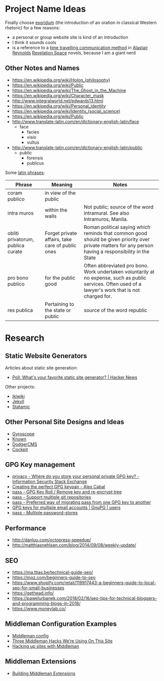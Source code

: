 Project Name Ideas
==================

Finally choose
[exoridum](https://en.wikipedia.org/wiki/Exordium_(rhetoric)) (the introduction
of an oration in classical Western rhetoric) for a few reasons:

* a personal or group website site is kind of an introduction
* I think it sounds cools
* is a reference to a [time travelling
  communication method](https://en.wikipedia.org/wiki/Technology_in_Revelation_Space#Exordium) in [Alastair Reynolds](http://www.alastairreynolds.com/) [Revelation Space](https://en.wikipedia.org/wiki/Revelation_Space_universe) novels, because I am a giant nerd

Other Notes and Names
---------------------
* https://en.wikipedia.org/wiki/Holon_(philosophy)
* https://en.wikipedia.org/wiki/Public
* https://en.wikipedia.org/wiki/The_Ghost_in_the_Machine
* https://en.wikipedia.org/wiki/Character_mask
* http://www.integralworld.net/edwards13.html
* https://en.wikipedia.org/wiki/Personal_identity
* https://en.wikipedia.org/wiki/Identity_(social_science)
* https://en.wikipedia.org/wiki/Public
* http://www.translate-latin.com/en/dictionary-english-latin/face
  - face
    * facies
    * visio
    * vultus
* http://www.translate-latin.com/en/dictionary-english-latin/public
  - public
    * forensis
    * publicus

Some [latin phrases](https://en.wikipedia.org/wiki/List_of_Latin_phrases_(full)):

| Phrase        | Meaning               | Notes |
| ------------- | --------------------- | ----- |
| coram publico | in view of the public | |
| intra muros   | within the walls      | Not public; source of the word intramural. See also Intramuros, Manila. |
| obliti privatorum, publica curate | Forget private affairs, take care of public ones | Roman political saying which reminds that common good should be given priority over private matters for any person having a responsibility in the State |
| pro bono publico | for the public good | Often abbreviated pro bono. Work undertaken voluntarily at no expense, such as public services. Often used of a lawyer's work that is not charged for.|
| res publica | Pertaining to the state or public | source of the word republic |


Research
========

Static Website Generators
-------------------------

Articles about static site generation:
* [Poll: What's your favorite static site generator? | Hacker News](https://news.ycombinator.com/item?id=4857473)

Other projects:
* [ikiwiki](http://ikiwiki.info/)
* [Jekyll](http://jekyllrb.com/)
* [Statamic](http://statamic.com/)

Other Personal Site Designs and Ideas
-------------------------------------
* [Gyroscope](https://gyrosco.pe/)
* [Known](https://withknown.com/)
* [DodgerCMS](https://github.com/ChrisZieba/dodgercms)
* [Cockpit](http://getcockpit.com/)

GPG Key management
------------------
* [privacy - Where do you store your personal private GPG key? - Information Security Stack Exchange](http://security.stackexchange.com/questions/51771/where-do-you-store-your-personal-private-gpg-key)
* [Creating the perfect GPG keypair - Alex Cabal](https://alexcabal.com/creating-the-perfect-gpg-keypair/)
* [pass - GPG Key Roll / Remove key and re-encrypt tree](http://lists.zx2c4.com/pipermail/password-store/2015-February/001372.html)
* [pass - Support multiple git repositories](http://lists.zx2c4.com/pipermail/password-store/2015-April/001454.html)
* [pass - Preferred way of migrating pass from one GPG key to another](http://lists.zx2c4.com/pipermail/password-store/2015-May/001547.html)
* [GPG keys for multiple email accounts | GnuPG | users](http://www.gossamer-threads.com/lists/gnupg/users/61855)
* [pass - Multiple password-stores](http://lists.zx2c4.com/pipermail/password-store/2015-October/001770.html)

Performance
-----------
* http://danluu.com/octopress-speedup/
* http://matthiasnehlsen.com/blog/2014/09/08/weekly-update/

SEO
---
* https://ma.ttias.be/technical-guide-seo/
* https://moz.com/beginners-guide-to-seo
* https://www.shopify.com/retail/119917443-a-beginners-guide-to-local-seo-for-small-businesses
* https://gethead.info/
* https://pawelurbanek.com/2018/02/16/seo-tips-for-technical-bloggers-and-programming-blogs-in-2018/
* https://www.moneylab.co/

Middleman Configuration Examples
--------------------------------
* [Middleman config](https://gist.github.com/devynspencer/37de96d82f9e297141fc)
* [Three Middleman Hacks We’re Using On This Site](https://www.discovermeteor.com/blog/three-middleman-hacks-were-using-on-this-site/)
* [Hacking up sites with Middleman](http://darrennewton.com/2012/09/16/hacking-up-sites-with-middleman/)

Middleman Extensions
--------------------
* [Building Middleman Extensions](http://willschenk.com/building-middleman-extensions/)
